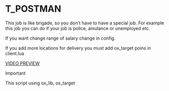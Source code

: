 # T_POSTMAN
This job is like brigade, so you don't have to have a special job. For example this job you can do if your job is police, amulance or unemployed etc.

If you want change range of salary change in config.

If you add more locations for delivery you must add ox_target poins in client.lua

[VIDEO PREVIEW](https://youtu.be/CsJq7GSXfb8)

> [!IMPORTANT]
> This script using ox_lib, ox_target
